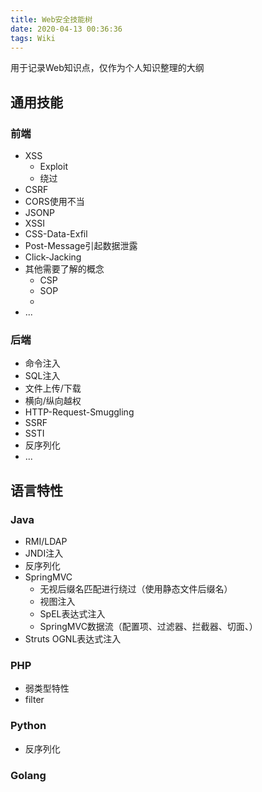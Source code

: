 ```yaml
---
title: Web安全技能树
date: 2020-04-13 00:36:36
tags: Wiki
---
```


用于记录Web知识点，仅作为个人知识整理的大纲

## 通用技能

### 前端

* XSS
  * Exploit
  * 绕过
* CSRF
* CORS使用不当
* JSONP
* XSSI
* CSS-Data-Exfil
* Post-Message引起数据泄露
* Click-Jacking
* 其他需要了解的概念
  * CSP
  * SOP
  * 
* ...

### 后端

* 命令注入
* SQL注入
* 文件上传/下载
* 横向/纵向越权
* HTTP-Request-Smuggling
* SSRF
* SSTI
* 反序列化
* ...

## 语言特性

### Java

* RMI/LDAP
* JNDI注入
* 反序列化
* SpringMVC
  * 无视后缀名匹配进行绕过（使用静态文件后缀名）
  * 视图注入
  * SpEL表达式注入
  * SpringMVC数据流（配置项、过滤器、拦截器、切面、）
* Struts OGNL表达式注入

### PHP

* 弱类型特性
* filter

### Python

* 反序列化

### Golang